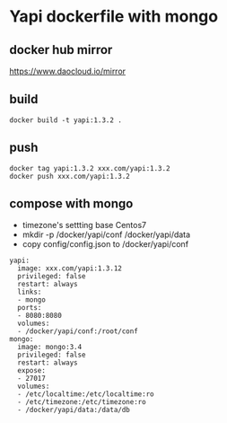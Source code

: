 # Yapi dockerfile with mongo

## docker hub mirror
https://www.daocloud.io/mirror

## build
```
docker build -t yapi:1.3.2 .
```
## push
```
docker tag yapi:1.3.2 xxx.com/yapi:1.3.2  
docker push xxx.com/yapi:1.3.2
```

## compose with mongo
- timezone's settting base Centos7  
- mkdir -p /docker/yapi/conf /docker/yapi/data
- copy config/config.json to /docker/yapi/conf
```
yapi:
  image: xxx.com/yapi:1.3.12
  privileged: false
  restart: always
  links:
  - mongo
  ports:
  - 8080:8080
  volumes:
  - /docker/yapi/conf:/root/conf
mongo:
  image: mongo:3.4
  privileged: false
  restart: always
  expose:
  - 27017
  volumes:
  - /etc/localtime:/etc/localtime:ro
  - /etc/timezone:/etc/timezone:ro
  - /docker/yapi/data:/data/db
```